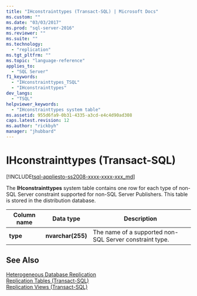 ```yaml
---
title: "IHconstrainttypes (Transact-SQL) | Microsoft Docs"
ms.custom: ""
ms.date: "03/03/2017"
ms.prod: "sql-server-2016"
ms.reviewer: ""
ms.suite: ""
ms.technology: 
  - "replication"
ms.tgt_pltfrm: ""
ms.topic: "language-reference"
applies_to: 
  - "SQL Server"
f1_keywords: 
  - "IHconstrainttypes_TSQL"
  - "IHconstrainttypes"
dev_langs: 
  - "TSQL"
helpviewer_keywords: 
  - "IHconstrainttypes system table"
ms.assetid: 955d6fa9-0b31-4335-a3cd-e4c4d90ad308
caps.latest.revision: 12
ms.author: "rickbyh"
manager: "jhubbard"
---
```

# IHconstrainttypes (Transact-SQL)
[!INCLUDE[tsql-appliesto-ss2008-xxxx-xxxx-xxx_md](../../database-engine/configure/windows/includes/tsql-appliesto-ss2008-xxxx-xxxx-xxx-md.md)]

  The **IHconstrainttypes** system table contains one row for each type of non-SQL Server constraint supported for non-SQL Server Publishers. This table is stored in the distribution database.  
  
|Column name|Data type|Description|  
|-----------------|---------------|-----------------|  
|**type**|**nvarchar(255)**|The name of a supported non-SQL Server constraint type.|  
  
## See Also  
 [Heterogeneous Database Replication](../../relational-databases/replication/non-sql/heterogeneous-database-replication.md)   
 [Replication Tables &#40;Transact-SQL&#41;](../../relational-databases/system-tables/replication-tables-transact-sql.md)   
 [Replication Views &#40;Transact-SQL&#41;](../../relational-databases/system-views/replication-views-transact-sql.md)  
  
  
